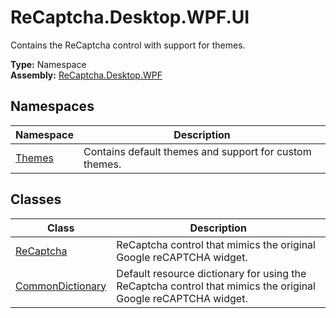 # ReCaptcha.Desktop.WPF.UI
Contains the ReCaptcha control with support for themes.

**Type:** Namespace
<br />
**Assembly:** [ReCaptcha.Desktop.WPF](/ReCaptcha.Desktop/reference/recaptcha.desktop.wpf/)

## Namespaces
| Namespace                                                    | Description                                                                      |
|--------------------------------------------------------------|----------------------------------------------------------------------------------|
| [Themes](/ReCaptcha.Desktop/reference/recaptcha.desktop.wpf/ui/themes/)              | Contains default themes and support for custom themes. |


## Classes
| Class                                                    | Description                                                                      |
|--------------------------------------------------------------|----------------------------------------------------------------------------------|
| [ReCaptcha](/ReCaptcha.Desktop/reference/recaptcha.desktop.wpf/ui/recaptcha.html)              | ReCaptcha control that mimics the original Google reCAPTCHA widget. |
| [CommonDictionary](/ReCaptcha.Desktop/reference/recaptcha.desktop.wpf/ui/commondictionary.html)              | Default resource dictionary for using the ReCaptcha control that mimics the original Google reCAPTCHA widget. |